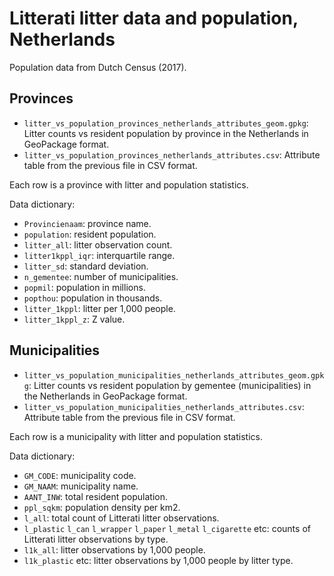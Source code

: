 # Litterati litter data and population, Netherlands

Population data from Dutch Census (2017).

## Provinces

- `litter_vs_population_provinces_netherlands_attributes_geom.gpkg`: Litter counts vs resident population by province in the Netherlands in GeoPackage format.
- `litter_vs_population_provinces_netherlands_attributes.csv`: Attribute table from the previous file in CSV format.

Each row is a province with litter and population statistics.

Data dictionary:
- `Provincienaam`: province name.
- `population`: resident population.
- `litter_all`: litter observation count.
- `litter1kppl_iqr`: interquartile range.
- `litter_sd`: standard deviation.
- `n_gementee`: number of municipalities.
- `popmil`: population in millions.
- `popthou`: population in thousands.
- `litter_1kppl`: litter per 1,000 people.
- `litter_1kppl_z`: Z value.

## Municipalities

- `litter_vs_population_municipalities_netherlands_attributes_geom.gpkg`: Litter counts vs resident population by gementee (municipalities) in the Netherlands in GeoPackage format.
- `litter_vs_population_municipalities_netherlands_attributes.csv`: Attribute table from the previous file in CSV format.

Each row is a municipality with litter and population statistics.

Data dictionary: 
- `GM_CODE`: municipality code.
- `GM_NAAM`: municipality name.
- `AANT_INW`: total resident population.
- `ppl_sqkm`: population density per km2.
- `l_all`: total count of Litterati litter observations.
- `l_plastic` `l_can` `l_wrapper` `l_paper` `l_metal` `l_cigarette` etc: counts of Litterati litter observations by type.
- `l1k_all`: litter observations by 1,000 people.
- `l1k_plastic` etc: litter observations by 1,000 people by litter type.
